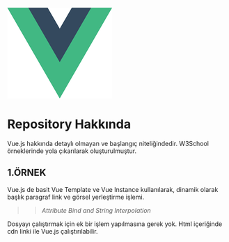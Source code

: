![Vue.js](./vue.png)

# Repository Hakkında

Vue.js hakkında detaylı olmayan ve başlangıç niteliğindedir. W3School örneklerinde yola çıkarılarak oluşturulmuştur.

## 1.ÖRNEK

Vue.js de basit Vue Template ve Vue Instance kullanılarak, dinamik olarak başlık paragraf link ve görsel yerleştirme işlemi.

>>*Attribute Bind and String Interpolation*

Dosyayı çalıştırmak için ek bir işlem yapılmasına gerek yok. Html içeriğinde cdn linki ile Vue.js
çalıştırılabilir.